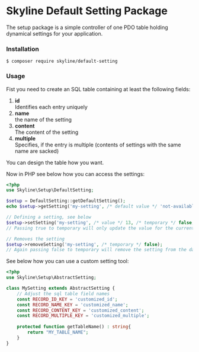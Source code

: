 # Skyline Default Setting Package
The setup package is a simple controller of one PDO table holding dynamical settings for your application.

### Installation
```bin
$ composer require skyline/default-setting
```

### Usage
Fist you need to create an SQL table containing at least the following fields:
1.  **id**  
    Identifies each entry uniquely
1.  **name**  
    the name of the setting
1.  **content**  
    The content of the setting
1.  **multiple**  
    Specifies, if the entry is multiple (contents of settings with the same name are sacked)
    
You can design the table how you want.

Now in PHP see below how you can access the settings:
```php
<?php
use Skyline\Setup\DefaultSetting;

$setup = DefaultSetting::getDefaultSetting();
echo $setup->getSetting('my-setting', /* default value */ 'not-available');

// Defining a setting, see below
$setup->setSetting('my-setting', /* value */ 13, /* temporary */ false, /* multiple */ false);
// Passing true to temporary will only update the value for the current request, while passing false writes the passed value into the database persistently.

// Removes the setting
$setup->removeSetting('my-setting', /* temporary */ false);
// Again passing false to temporary will remove the setting from the database as well.
```

See below how you can use a custom setting tool:
```php
<?php
use Skyline\Setup\AbstractSetting;

class MySetting extends AbstractSetting {
    // Adjust the sql table field names
    const RECORD_ID_KEY = 'customized_id';
    const RECORD_NAME_KEY = 'customized_name';
    const RECORD_CONTENT_KEY = 'customized_content';
    const RECORD_MULTIPLE_KEY = 'customized_multiple';
    
    protected function getTableName() : string{
        return "MY_TABLE_NAME";
    }
}

```